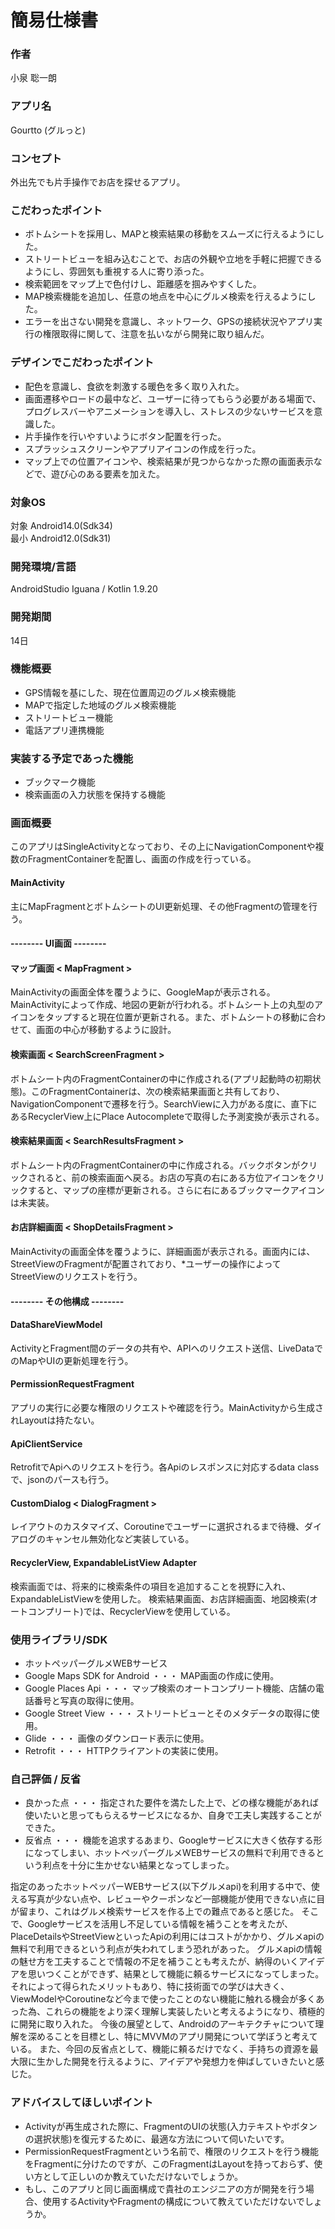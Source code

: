 # 簡易仕様書 

### 作者 
小泉 聡一朗 
### アプリ名 
Gourtto (グルっと) 
 
### コンセプト 
外出先でも片手操作でお店を探せるアプリ。 
 
### こだわったポイント 
- ボトムシートを採用し、MAPと検索結果の移動をスムーズに行えるようにした。 
- ストリートビューを組み込むことで、お店の外観や立地を手軽に把握できるようにし、雰囲気も重視する人に寄り添った。 
- 検索範囲をマップ上で色付けし、距離感を掴みやすくした。 
- MAP検索機能を追加し、任意の地点を中心にグルメ検索を行えるようにした。 
- エラーを出さない開発を意識し、ネットワーク、GPSの接続状況やアプリ実行の権限取得に関して、注意を払いながら開発に取り組んだ。 
 
### デザインでこだわったポイント 
- 配色を意識し、食欲を刺激する暖色を多く取り入れた。 
- 画面遷移やロードの最中など、ユーザーに待ってもらう必要がある場面で、プログレスバーやアニメーションを導入し、ストレスの少ないサービスを意識した。 
- 片手操作を行いやすいようにボタン配置を行った。 
- スプラッシュスクリーンやアプリアイコンの作成を行った。 
- マップ上での位置アイコンや、検索結果が見つからなかった際の画面表示などで、遊び心のある要素を加えた。
   
### 対象OS 
対象 Android14.0(Sdk34)   
最小 Android12.0(Sdk31) 
 
### 開発環境/言語 
AndroidStudio Iguana / Kotlin 1.9.20 
 
### 開発期間 
14日
 
### 機能概要 
- GPS情報を基にした、現在位置周辺のグルメ検索機能 
- MAPで指定した地域のグルメ検索機能 
- ストリートビュー機能 
- 電話アプリ連携機能
 
### 実装する予定であった機能 
- ブックマーク機能 
- 検索画面の入力状態を保持する機能 
 
### 画面概要  
このアプリはSingleActivityとなっており、その上にNavigationComponentや複数のFragmentContainerを配置し、画面の作成を行っている。  
 
#### MainActivity 
主にMapFragmentとボトムシートのUI更新処理、その他Fragmentの管理を行う。 
 
#### -------- UI画面 -------- 
 
#### マップ画面 < MapFragment > 
MainActivityの画面全体を覆うように、GoogleMapが表示される。MainActivityによって作成、地図の更新が行われる。ボトムシート上の丸型のアイコンをタップすると現在位置が更新される。また、ボトムシートの移動に合わせて、画面の中心が移動するように設計。 

#### 検索画面 < SearchScreenFragment > 
ボトムシート内のFragmentContainerの中に作成される(アプリ起動時の初期状態)。このFragmentContainerは、次の検索結果画面と共有しており、NavigationComponentで遷移を行う。SearchViewに入力がある度に、直下にあるRecyclerView上にPlace Autocompleteで取得した予測変換が表示される。 
 
#### 検索結果画面 < SearchResultsFragment > 
ボトムシート内のFragmentContainerの中に作成される。バックボタンがクリックされると、前の検索画面へ戻る。お店の写真の右にある方位アイコンをクリックすると、マップの座標が更新される。さらに右にあるブックマークアイコンは未実装。 
 
#### お店詳細画面 < ShopDetailsFragment > 
MainActivityの画面全体を覆うように、詳細画面が表示される。画面内には、StreetViewのFragmentが配置されており、*ユーザーの操作によってStreetViewのリクエストを行う。 

#### -------- その他構成 -------- 
 
#### DataShareViewModel  
ActivityとFragment間のデータの共有や、APIへのリクエスト送信、LiveDataでのMapやUIの更新処理を行う。 
 
#### PermissionRequestFragment 
アプリの実行に必要な権限のリクエストや確認を行う。MainActivityから生成されLayoutは持たない。 

#### ApiClientService 
RetrofitでApiへのリクエストを行う。各Apiのレスポンスに対応するdata classで、jsonのパースも行う。 

#### CustomDialog < DialogFragment > 
レイアウトのカスタマイズ、Coroutineでユーザーに選択されるまで待機、ダイアログのキャンセル無効化など実装している。 
 
#### RecyclerView, ExpandableListView Adapter 
検索画面では、将来的に検索条件の項目を追加することを視野に入れ、ExpandableListViewを使用した。 
検索結果画面、お店詳細画面、地図検索(オートコンプリート)では、RecyclerViewを使用している。 

 
### 使用ライブラリ/SDK 
- ホットペッパーグルメWEBサービス 
- Google Maps SDK for Android ・・・ MAP画面の作成に使用。 
- Google Places Api ・・・ マップ検索のオートコンプリート機能、店舗の電話番号と写真の取得に使用。 
- Google Street View ・・・ ストリートビューとそのメタデータの取得に使用。 
- Glide ・・・ 画像のダウンロード表示に使用。 
- Retrofit ・・・ HTTPクライアントの実装に使用。 
 
### 自己評価 / 反省 
- 良かった点 ・・・ 指定された要件を満たした上で、どの様な機能があれば使いたいと思ってもらえるサービスになるか、自身で工夫し実践することができた。 
- 反省点 ・・・ 機能を追求するあまり、Googleサービスに大きく依存する形になってしまい、ホットペッパーグルメWEBサービスの無料で利用できるという利点を十分に生かせない結果となってしまった。 
 
指定のあったホットペッパーWEBサービス(以下グルメapi)を利用する中で、使える写真が少ない点や、レビューやクーポンなど一部機能が使用できない点に目が留まり、これはグルメ検索サービスを作る上での難点であると感じた。
そこで、Googleサービスを活用し不足している情報を補うことを考えたが、PlaceDetailsやStreetViewといったApiの利用にはコストがかかり、グルメapiの無料で利用できるという利点が失われてしまう恐れがあった。
グルメapiの情報の魅せ方を工夫することで情報の不足を補うことも考えたが、納得のいくアイデアを思いつくことができず、結果として機能に頼るサービスになってしまった。
それによって得られたメリットもあり、特に技術面での学びは大きく、ViewModelやCoroutineなど今まで使ったことのない機能に触れる機会が多くあった為、これらの機能をより深く理解し実装したいと考えるようになり、積極的に開発に取り入れた。
今後の展望として、Androidのアーキテクチャについて理解を深めることを目標とし、特にMVVMのアプリ開発について学ぼうと考えている。
また、今回の反省点として、機能に頼るだけでなく、手持ちの資源を最大限に生かした開発を行えるように、アイデアや発想力を伸ばしていきたいと感じた。 
 
### アドバイスしてほしいポイント 
- Activityが再生成された際に、FragmentのUIの状態(入力テキストやボタンの選択状態)を復元するために、最適な方法について伺いたいです。 
- PermissionRequestFragmentという名前で、権限のリクエストを行う機能をFragmentに分けたのですが、このFragmentはLayoutを持っておらず、使い方として正しいのか教えていただけないでしょうか。 
- もし、このアプリと同じ画面構成で貴社のエンジニアの方が開発を行う場合、使用するActivityやFragmentの構成について教えていただけないでしょうか。
 
